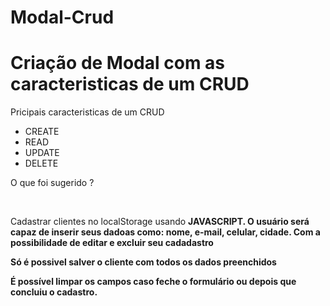 # Modal-Crud

<h1>Criação de Modal com as caracteristicas de um CRUD</h1>

<p>Pricipais caracteristicas de um CRUD</p>

<ul>
  <li>CREATE</li>
  
  <li>READ</li>
  
  <li>UPDATE</li>
  
  <li>DELETE</li>
</ul>

 <p> O que foi sugerido ?</p>
 <br>
 
 <p>
   Cadastrar clientes no localStorage usando <strong>JAVASCRIPT<strong>.
   O usuário será capaz de inserir seus dadoas como: nome, e-mail, celular, cidade. Com a possibilidade de editar e excluir seu cadadastro
 </p>

 <p>
   Só é possivel salver o cliente com todos os dados preenchidos
 </p>
  
 <p>
   É possível limpar os campos caso feche o formulário ou depois que concluiu o cadastro.
 </p>
